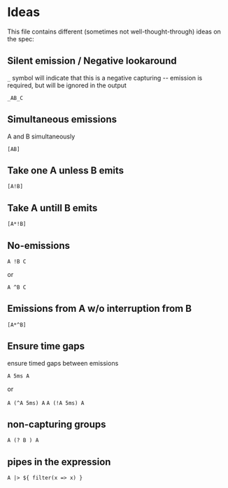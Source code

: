 # Ideas

This file contains different (sometimes not well-thought-through) ideas on the spec:

## Silent emission / Negative lookaround

`_` symbol will indicate that this is a negative capturing -- emission is required, but will be ignored in the output

`_AB_C` 

## Simultaneous emissions

A and B simultaneously

`[AB]`

## Take one A unless B emits

`[A!B]`

## Take A untill B emits

`[A*!B]`

## No-emissions

`A !B C`

or

`A ^B C`

## Emissions from A w/o interruption from B

`[A*^B]`

## Ensure time gaps

ensure timed gaps between emissions

`A 5ms A`

or

`A (^A 5ms) A`
`A (!A 5ms) A`

## non-capturing groups

`A (? B ) A`

## pipes in the expression

`A |> ${ filter(x => x) }`